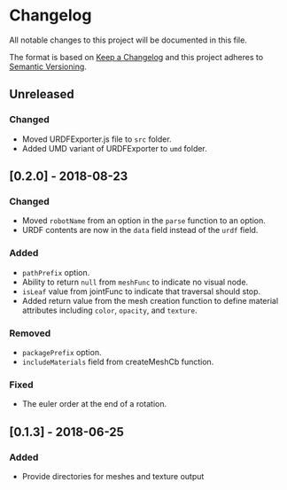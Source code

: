 # Changelog
All notable changes to this project will be documented in this file.

The format is based on [Keep a Changelog](http://keepachangelog.com/en/1.0.0/)
and this project adheres to [Semantic Versioning](http://semver.org/spec/v2.0.0.html).

## Unreleased
### Changed
- Moved URDFExporter.js file to `src` folder.
- Added UMD variant of URDFExporter to `umd` folder.

## [0.2.0] - 2018-08-23
### Changed
- Moved `robotName` from an option in the `parse` function to an option.
- URDF contents are now in the `data` field instead of the `urdf` field.

### Added
- `pathPrefix` option.
- Ability to return `null` from `meshFunc` to indicate no visual node.
- `isLeaf` value from jointFunc to indicate that traversal should stop.
- Added return value from the mesh creation function to define material attributes including `color`, `opacity`, and `texture`.

### Removed
- `packagePrefix` option.
- `includeMaterials` field from createMeshCb function.

### Fixed
- The euler order at the end of a rotation.

## [0.1.3] - 2018-06-25
### Added
- Provide directories for meshes and texture output
